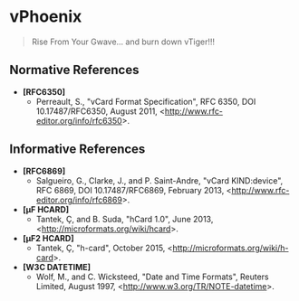 # vPhoenix
> Rise From Your Gwave... and burn down vTiger!!!

## Normative References

- __[RFC6350]__
  - Perreault, S., "vCard Format Specification", RFC 6350, DOI 10.17487/RFC6350,
  August 2011, <<http://www.rfc-editor.org/info/rfc6350>>.

## Informative References

- __[RFC6869]__
  - Salgueiro, G., Clarke, J., and P. Saint-Andre, "vCard KIND:device", RFC 6869, 
  DOI 10.17487/RFC6869, February 2013, <<http://www.rfc-editor.org/info/rfc6869>>.
- __[µF HCARD]__
  - Tantek, Ç, and B. Suda, "hCard 1.0", June 2013, <<http://microformats.org/wiki/hcard>>.
- __[µF2 HCARD]__
  - Tantek, Ç, "h-card",  October 2015, <<http://microformats.org/wiki/h-card>>.
- __[W3C DATETIME]__ 
  - Wolf, M., and C. Wicksteed, "Date and Time Formats", Reuters Limited,
  August 1997, <<http://www.w3.org/TR/NOTE-datetime>>.




